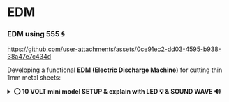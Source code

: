 # EDM

### EDM using 555 🌀

https://github.com/user-attachments/assets/0ce91ec2-dd03-4595-b938-38a47e7c434d

Developing a functional **EDM (Electric Discharge Machine)** for cutting thin 1mm metal sheets:  


<details>
 <summary><b>⭕ 10 VOLT mini model SETUP & explain with LED 💡 & SOUND WAVE 🔊</b></summary>
</br>
   
   <details>
</br>

# creating a mini model of EDM ( 10 Volt 🌀 )

---

### **Step 1: Working Principle of EDM**
- EDM works by generating **electrical sparks** to erode metal surfaces.
- It requires a **power supply**, an **electrode**, a **workpiece**, and a **dielectric fluid**.
- The **electrode (cathode)** and **workpiece (anode)** are submerged in **dielectric fluid**, and a **high-frequency electrical discharge** removes metal from the workpiece.

---

### **Step 2: Required Components & Specifications**
| **Component**        | **Specification** |
|----------------------|------------------|
| **Step-down Transformer** | Converts **230V AC to 50-100V AC** |
| **Bridge Rectifier** | **50A capacity** for AC to DC conversion |
| **Capacitors** | **4.8µF, 450V** |
| **Electrode Material** | **Copper (35-70mm)** |
| **Dielectric Fluid** | **Distilled Water or Kerosene** |
| **Workpiece** | **Thin Steel or Copper Sheet** |
| **Control Circuit** | **Pulse Generator for Spark Regulation** |
| **Frame & Tub** | **60x30 cm size** |
| **Wires & Connectors** | High-voltage insulated wires |
| **Cooling & Flushing System** | Pump to circulate dielectric fluid |

---

### **Step 3: Build the Power Supply**
1. **Use a Step-Down Transformer**  
   - Converts **230V AC to 12-24V AC**.
   - Must have **multiple voltage outputs** for flexibility.
   
2. **Bridge Rectifier**  
   - Converts **AC to DC** for controlled spark generation.
   - Choose a **50A diode bridge** for sufficient power handling.
   
3. **Capacitor (for Smoothing DC Output)**  
   - Use **450V, 4.8µF capacitor** to stabilize voltage and reduce ripples.

---

### **Step 4: Design the Electrode System**
- **Electrode:** Use **copper** due to its excellent conductivity.  
- **Workpiece:** Choose **thin steel or copper sheet** for easier cutting.  
- **Spark Gap:** Maintain **5-10mm** gap between electrode and workpiece.  

---

### **Step 5: Setup Dielectric Fluid System**
- Use **distilled water** or **kerosene** to act as an insulator and coolant.  
- Ensure **continuous circulation** with a **pump** to flush debris and cool the cutting area.  

---

### **Step 6: Assemble the EDM Machine**
1. **Mount the Workpiece & Electrode** inside the **dielectric tub**.  
2. **Connect the Power Supply** (transformer, rectifier, capacitor).  
3. **Ensure Proper Spark Gap** for controlled erosion.  
4. **Install the Pulse Generator Circuit** to regulate spark intensity and frequency.  

---

### **Step 7: Perform Initial Testing & Calibration**
- Test with **low voltage (50V)** and gradually **increase up to 100V**.  
- Observe **spark discharge and material removal rate**.  
- Adjust **gap, pulse frequency, and voltage** for optimal performance.  

---

### **Step 8: Demonstration & Final Adjustments**
- Cut a **thin steel or copper sheet** to show EDM functionality.  
- If sparks are inconsistent, **adjust capacitor values and pulse timing**.  
- Ensure **safety measures** (proper insulation, emergency cutoff).  

---

### **Final Notes**
- The project document provides **detailed calculations** (e.g., spark voltage = 48.42V, power consumed = 2370W).  
- The **machine does not need to be industry-grade**, but it should **demonstrate material removal effectively**.  

   </details>

---

![IMG_20250217_190007](https://github.com/user-attachments/assets/ddcb6b9c-c33c-4f64-a3bf-0bbf75d68e6c)


## **EDM Circuit Diagram Explanation with Cost**  

![555](https://github.com/user-attachments/assets/2ddd5e81-8484-4f8a-9b31-bb07f5568246)

---
<img align="right" alt="" width="300" src="https://github.com/user-attachments/assets/b45aef95-84f2-40f7-8d21-2010b3014c4d">

### **Step 1: Step-Down Transformer**  
**Component:** **230V to 24V Step-Down Transformer**  
- **Specification:** 230V AC input → 24V-0-24V AC output, **1.5A current rating**  
- **Function:** Reduces **high-voltage AC (230V) to a lower AC voltage (24V)**, preventing excessive current flow.  
- **Reason for Use:** Protects circuit components from high voltage and provides suitable power for further rectification.  
- **Cost (India):** ₹250 - ₹400  

**Connections:**  
- **Primary winding** connected to **230V AC mains**.  
- **Secondary winding** gives **24V-0-24V AC output**, which will be converted to DC.  

---
<img align="right" alt="" width="300" src="https://github.com/user-attachments/assets/1495df6d-fd6a-4783-b58c-3597f80c015e">

### **Step 2: Bridge Rectifier (AC to DC Conversion)**  
**Component:** **50A Bridge Rectifier Module**  
- **Specification:** **Input: 24V AC**, **Output: 24V DC**, **Diode rating: 50A, 1000V PIV**  
- **Function:** Converts the **AC output of the transformer into pulsating DC**.  
- **Reason for Use:** Needed to supply **stable DC power** for the EDM spark generation circuit.  
- **Cost (India):** ₹150 - ₹300  

**Connections:**  
- **AC input terminals** connected to **24V AC output of the transformer**.  
- **DC output terminals** provide **smooth DC voltage**.  

---

### **Step 3: Capacitor for Smoothing DC Output**  
**Component:** **Electrolytic Capacitor 450V, 4.8µF**  
- **Specification:** **Voltage rating: 450V**, **Capacitance: 4.8µF**  
- **Function:** **Filters out AC ripples** and provides smooth **DC voltage**.  
- **Reason for Use:** Ensures **steady and continuous** spark generation by maintaining constant voltage.  
- **Cost (India):** ₹200 - ₹350  

**Connections:**  
- **Positive terminal** of the capacitor to the **positive DC output** of the rectifier.  
- **Negative terminal** to the **ground (0V)**.  

---
<img align="right" alt="" width="300" src="https://github.com/user-attachments/assets/af5b9919-bcf2-4228-be6f-a380bc1c647e">

### **Step 4: Pulse Generator for Controlled Spark Generation**  
**Component:** **555 Timer IC or PWM Controller**  
- **Specification:** Frequency: **1 kHz – 50 kHz adjustable**, Duty cycle: **10% - 90%**  
- **Function:** Generates **high-frequency pulses** to control the **discharge of sparks** in EDM.  
- **Reason for Use:** Prevents **continuous current flow**, allowing controlled spark discharges for efficient machining.  
- **Cost (India):** ₹100 - ₹250  

**Connections:**  
- **VCC (Power Supply):** Connected to **24V DC** output from the rectifier.  
- **Output Pin:** Controls **MOSFET** for spark discharge.  
- **GND (Ground):** Connected to **circuit ground**.  

<p align="center">
  <img src="https://github.com/user-attachments/assets/2237f902-f3ab-4201-8e57-e4670ee7a983" alt="Image 1" width="45%" style="margin-right: 10px;"/>
  <img src="https://github.com/user-attachments/assets/bdc535e9-8f96-4332-94c1-d742354fe2b9" alt="Image 2" width="45%" style="margin-right: 10px;"/>
</p>

---
<img align="right" alt="" width="300" src="https://github.com/user-attachments/assets/19c66fd7-d57d-4eec-997a-40d5b123238a">

### **Step 5: Power MOSFET for Switching the Spark Circuit**  
**Component:** **IRF540N MOSFET (N-Channel, 100V, 33A)**  
- **Specification:** Voltage: **100V**, Current: **33A**, Rds(on): **44mΩ**  
- **Function:** Acts as a **high-speed electronic switch**, allowing controlled **discharge through the electrode**.  
- **Reason for Use:** Can handle **high currents** and operates efficiently in **switching applications**.  
- **Cost (India):** ₹80 - ₹200  

**Connections:**  
- **Drain:** Connected to **negative terminal of the electrode**.  
- **Source:** Connected to **ground**.  
- **Gate:** Connected to **PWM output from the 555 timer**.  

---

### **Step 6: Electrode (Tool) and Workpiece**  
**Components:**  
- **Electrode:** Copper rod (Ø 3mm – 10mm)  
- **Workpiece:** Thin steel sheet (1mm – 3mm)  

- **Function:** The electrode releases **sparks** that erode the workpiece surface.  
- **Reason for Use:** **Copper has excellent electrical conductivity** and withstands EDM erosion.  
- **Cost (India):**  
  - **Copper Electrode:** ₹300 - ₹600  
  - **Steel Workpiece:** ₹200 - ₹500  

**Connections:**  
- **Electrode connected to the MOSFET drain**.  
- **Workpiece connected to positive terminal of power supply**.  

---

### **Step 7: Dielectric Fluid & Circulation System**  
**Component:** **Distilled Water or Kerosene + Pump**  
- **Function:** Cools the spark zone, removes debris, and maintains insulation.  
- **Cost (India):** ₹250 - ₹600  

**Connections:**  
- **Pump circulates dielectric fluid** around the electrode and workpiece.  

---

### **Step 8: Safety Components**  
- **Fuse (10A, 250V)** – ₹30 - ₹50  
- **Emergency Stop Switch** – ₹100 - ₹250  

---

### **Total Estimated Cost in India**  
| **Component** | **Estimated Cost (₹)** |  
|--------------|-----------------|  
| Step-Down Transformer | ₹250 - ₹400 |  
| Bridge Rectifier (50A) | ₹150 - ₹300 |  
| Capacitor (450V, 4.8µF) | ₹200 - ₹350 |  
| Pulse Generator (555 Timer) | ₹100 - ₹250 |  
| Power MOSFET (IRF540N) | ₹80 - ₹200 |  
| Copper Electrode | ₹300 - ₹600 |  
| Workpiece (Steel Sheet) | ₹200 - ₹500 |  
| Dielectric Fluid & Pump | ₹250 - ₹600 |  
| Safety Components | ₹130 - ₹300 |  
| **Total Estimated Cost** | **₹1,660 - ₹3,500** |  

---

### **Final Circuit Connections**
1. **230V AC** → **Step-Down Transformer (24V AC output)**
2. **Transformer Output** → **Bridge Rectifier (Converts to 24V DC)**
3. **Rectifier Output** → **Capacitor (Removes AC Ripples)**
4. **Smooth DC Power** → **Pulse Generator (Controls Spark Pulses)**
5. **Pulse Generator Output** → **MOSFET (Switching)**
6. **MOSFET Drain** → **Electrode (Cathode)**
7. **Workpiece (Anode)** → **Connected to 24V DC positive**
8. **Electrode & Workpiece submerged in Dielectric Fluid**
9. **Pump continuously circulates the dielectric fluid**

---
⭕ explain with LED pulse 💡

https://github.com/user-attachments/assets/d262c55d-2951-4910-b1d7-bc20f60b06b1

⭕ explain with sound wave pulse 🔉🔊

https://github.com/user-attachments/assets/815e8d4a-54d7-4cc7-84b8-4445e9e795e2

---

## Questions / Answers 

### 1) 10 ms pulse duration is okey?

- The 10 ms pulse duration (957 Hz frequency) means each pulse occurs in about 1.04 milliseconds, which is extremely fast.
- This is normal for EDM because metal cutting occurs due to rapid, repetitive electrical discharges.
- Since these pulses are too fast for the human eye, a storage oscilloscope or high-speed data logger is required to analyze them.

---

### 2) Is This Setup Okay for EDM?

✅ `For testing the circuit: Yes`, using an LED is a great way to check if the circuit is generating pulses correctly.

❌ `For actual metal cutting: No`, because EDM requires high voltage (~50-300V) and high current pulses, whereas your 555 timer circuit only operates at 10V with limited current.

---

## 🌀 Disadvantages of the circuit & Modifications for EDM:

### 1. Increase the Voltage and Current

- Your current 10V setup is too low for metal cutting.
- EDM typically requires a capacitor discharge circuit (CDM) with higher voltage (50V-300V) and high peak currents.

### 2. Use a MOSFET or IGBT for High Power Switching

- The 555 timer can only drive small loads.
- For EDM, use a MOSFET (IRF540, IRFZ44N) or IGBT (like GT50J325) to handle the high voltage and current needed for discharge.

### 3. Pulse Duration and Duty Cycle Tuning

- Modify the resistors (10kΩ, 1kΩ) and capacitor (100µF) to adjust the pulse width and frequency for better discharge performance.
<\details>
